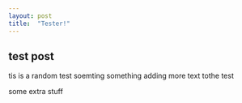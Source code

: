 ```yaml
---
layout: post
title:  "Tester!"
---
```


## test post
tis is a random test soemting something adding more text tothe test
<!--more-->
some extra stuff
